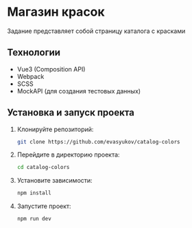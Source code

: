 # Магазин красок

Задание представляет собой страницу каталога с красками

## Технологии
- Vue3 (Composition API)
- Webpack
- SCSS
- MockAPI (для создания тестовых данных)

## Установка и запуск проекта
1. Клонируйте репозиторий:
    ```bash
    git clone https://github.com/evasyukov/catalog-colors
    ```

2. Перейдите в директорию проекта:
    ```bash
    cd catalog-colors
    ```

3. Установите зависимости:
    ```bash
    npm install
    ```

4. Запустите проект:
    ```bash
    npm run dev
    ```
